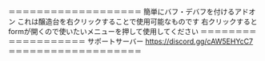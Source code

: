＝＝＝＝＝＝＝＝＝＝＝＝＝＝＝＝＝＝＝
簡単にバフ・デバフを付けるアドオン
これは醸造台を右クリックすることで使用可能なものです
右クリックするとformが開くので使いたいメニューを押して使用してください
＝＝＝＝＝＝＝＝＝＝＝＝＝＝＝＝＝＝＝
サポートサーバー
https://discord.gg/cAW5EHYcC7
＝＝＝＝＝＝＝＝＝＝＝＝＝＝＝＝＝＝＝

